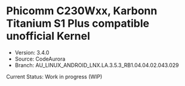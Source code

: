 # Phicomm C230Wxx, Karbonn Titanium S1 Plus compatible unofficial Kernel

- Version: 3.4.0
- Source: CodeAurora
- Branch: AU_LINUX_ANDROID_LNX.LA.3.5.3_RB1.04.04.02.043.029

Current Status: Work in progress (WIP)